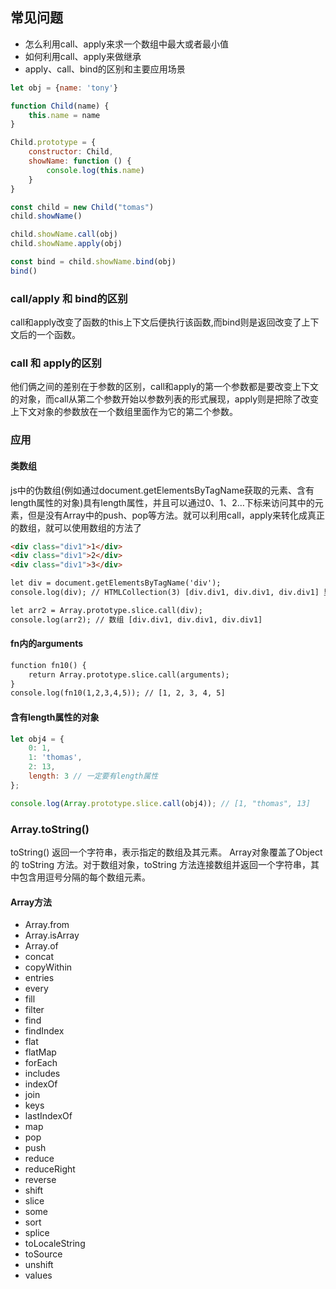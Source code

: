 ## 常见问题
- 怎么利用call、apply来求一个数组中最大或者最小值
- 如何利用call、apply来做继承
- apply、call、bind的区别和主要应用场景

```js
let obj = {name: 'tony'}

function Child(name) {
    this.name = name
}

Child.prototype = {
    constructor: Child,
    showName: function () {
        console.log(this.name)
    }
}

const child = new Child("tomas")
child.showName()

child.showName.call(obj)
child.showName.apply(obj)

const bind = child.showName.bind(obj)
bind()
```

### call/apply 和 bind的区别
call和apply改变了函数的this上下文后便执行该函数,而bind则是返回改变了上下文后的一个函数。

### call 和 apply的区别
他们俩之间的差别在于参数的区别，call和apply的第一个参数都是要改变上下文的对象，而call从第二个参数开始以参数列表的形式展现，apply则是把除了改变上下文对象的参数放在一个数组里面作为它的第二个参数。


### 应用

#### 类数组
js中的伪数组(例如通过document.getElementsByTagName获取的元素、含有length属性的对象)具有length属性，并且可以通过0、1、2…下标来访问其中的元素，但是没有Array中的push、pop等方法。就可以利用call，apply来转化成真正的数组，就可以使用数组的方法了

```html
<div class="div1">1</div>
<div class="div1">2</div>
<div class="div1">3</div>

let div = document.getElementsByTagName('div');
console.log(div); // HTMLCollection(3) [div.div1, div.div1, div.div1] 里面包含length属性

let arr2 = Array.prototype.slice.call(div);
console.log(arr2); // 数组 [div.div1, div.div1, div.div1]
```

####  fn内的arguments
```html
function fn10() {
    return Array.prototype.slice.call(arguments);
}
console.log(fn10(1,2,3,4,5)); // [1, 2, 3, 4, 5]
```

#### 含有length属性的对象
```js
let obj4 = {
	0: 1,
	1: 'thomas',
	2: 13,
	length: 3 // 一定要有length属性
};

console.log(Array.prototype.slice.call(obj4)); // [1, "thomas", 13]
```


### Array.toString()
toString() 返回一个字符串，表示指定的数组及其元素。
Array对象覆盖了Object的 toString 方法。对于数组对象，toString 方法连接数组并返回一个字符串，其中包含用逗号分隔的每个数组元素。

#### Array方法
- Array.from
- Array.isArray
- Array.of
- concat
- copyWithin
- entries
- every
- fill
- filter
- find
- findIndex
- flat
- flatMap
- forEach
- includes
- indexOf
- join
- keys
- lastIndexOf
- map
- pop
- push
- reduce
- reduceRight
- reverse
- shift
- slice
- some
- sort
- splice
- toLocaleString
- toSource
- unshift
- values
